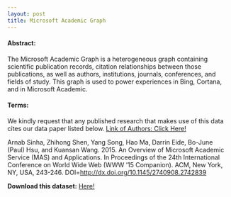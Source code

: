 ```yaml
---
layout: post
title: Microsoft Academic Graph
---
```


#### Abstract:

<spam style="text-align: justify;"> The Microsoft Academic Graph is a heterogeneous graph containing scientific publication records, citation relationships between those publications, as well as authors, institutions, journals, conferences, and fields of study. This graph is used to power experiences in Bing, Cortana, and in Microsoft Academic. </spam>

#### Terms:

<spam style="text-align: justify;"> We kindly request that any published research that makes use of this data cites our data paper listed below. [Link of Authors: Click Here!]( https://academicgraph.blob.core.windows.net/graph-2016-02-05/index.html ) </spam>

<spam style="text-align: justify;"> Arnab Sinha, Zhihong Shen, Yang Song, Hao Ma, Darrin Eide, Bo-June (Paul) Hsu, and Kuansan Wang. 2015. An Overview of Microsoft Academic Service (MAS) and Applications. In Proceedings of the 24th International Conference on World Wide Web (WWW ’15 Companion). ACM, New York, NY, USA, 243-246. DOI=http://dx.doi.org/10.1145/2740908.2742839 </spam>

**Download this dataset:** [Here!](http://academictorrents.com/details/1e0a00b9c606cf87c03e676f75929463c7756fb5)
